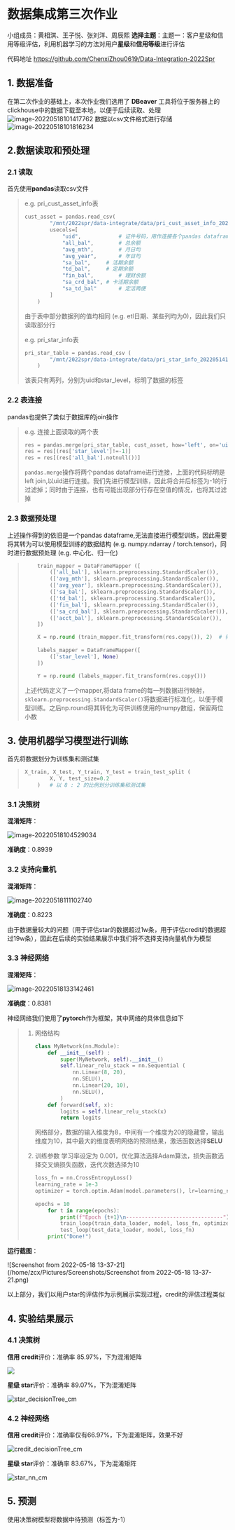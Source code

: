 # 数据集成第三次作业

小组成员：黄相淇、王子悦、张刘洋、周辰熙
**选择主题**：主题一：客户星级和信用等级评估，利用机器学习的方法对用户**星级**和**信用等级**进行评估

代码地址  https://github.com/ChenxiZhou0619/Data-Integration-2022Spr

## 1. 数据准备

在第二次作业的基础上，本次作业我们选用了 **DBeaver** 工具将位于服务器上的clickhouse中的数据下载至本地，以便于后续读取、处理![image-20220518101417762](/home/zcx/.config/Typora/typora-user-images/image-20220518101417762.png)
数据以csv文件格式进行存储
![image-20220518101816234](/home/zcx/.config/Typora/typora-user-images/image-20220518101816234.png)

## 2.数据读取和预处理

### 2.1 读取

首先使用**pandas**读取csv文件

> e.g. pri_cust_asset_info表
>
> ~~~python
> cust_asset = pandas.read_csv(
>         "/mnt/2022spr/data-integrate/data/pri_cust_asset_info_202205141729.csv",
>         usecols=[
>             "uid",			# 证件号码，用作连接各个pandas dataframe使用
>             "all_bal",		# 总余额
>             "avg_mth",		# 月日均
>             "avg_year",		# 年日均
>             "sa_bal",		# 活期余额
>             "td_bal",		# 定期余额
>             "fin_bal",		# 理财余额
>             "sa_crd_bal",	# 卡活期余额
>             "sa_td_bal"		# 定活两便
>         ]
>     )
> ~~~
>
> 由于表中部分数据列的值均相同 (e.g. etl日期、某些列均为0)，因此我们只读取部分行
>
> e.g. pri_star_info表
>
> ~~~python
> pri_star_table = pandas.read_csv (
>         "/mnt/2022spr/data-integrate/data/pri_star_info_202205141729.csv"
>     )
> ~~~
>
> 该表只有两列，分别为uid和star_level，标明了数据的标签

### 2.2 表连接

pandas也提供了类似于数据库的join操作

> e.g. 连接上面读取的两个表
>
> ~~~python
> res = pandas.merge(pri_star_table, cust_asset, how='left', on='uid')
> res = res[(res['star_level']!=-1)]
> res = res[(res['all_bal'].notnull())]
> ~~~
>
> `pandas.merge`操作将两个pandas dataframe进行连接，上面的代码标明是left join,以uid进行连接。我们先进行模型训练，因此将合并后标签为-1的行过滤掉；同时由于连接，也有可能出现部分行存在空值的情况，也将其过滤掉

### 2.3 数据预处理

上述操作得到的依旧是一个pandas dataframe,无法直接进行模型训练，因此需要将其转为可以使用模型训练的数据结构 (e.g. numpy.ndarray / torch.tensor)，同时进行数据预处理 (e.g. 中心化、归一化)

> ~~~python
>     train_mapper = DataFrameMapper ([
>         (['all_bal'], sklearn.preprocessing.StandardScaler()),
>         (['avg_mth'], sklearn.preprocessing.StandardScaler()),
>         (['avg_year'], sklearn.preprocessing.StandardScaler()),
>         (['sa_bal'], sklearn.preprocessing.StandardScaler()),
>         (['td_bal'], sklearn.preprocessing.StandardScaler()),
>         (['fin_bal'], sklearn.preprocessing.StandardScaler()),
>         (['sa_crd_bal'], sklearn.preprocessing.StandardScaler()),
>         (['acct_bal'], sklearn.preprocessing.StandardScaler()),
>     ])
> 
>     X = np.round (train_mapper.fit_transform(res.copy()), 2)	# 得到向量化数据
>     
>     labels_mapper = DataFrameMapper([
>         (['star_level'], None)
>     ])
> 
>     Y = np.round (labels_mapper.fit_transform(res.copy()))		# 得到数据标签
> 
> 
> ~~~
>
> 上述代码定义了一个mapper,将data frame的每一列数据进行映射，`sklearn.preprocessing.StandardScaler()`将数据进行标准化，以便于模型训练。之后np.round将其转化为可供训练使用的numpy数组，保留两位小数

## 3. 使用机器学习模型进行训练

首先将数据划分为训练集和测试集

> ~~~python
> X_train, X_test, Y_train, Y_test = train_test_split (
>         X, Y, test_size=0.2
>     )   # 以 8 : 2 的比例划分训练集和测试集
> ~~~

### 3.1 决策树

**混淆矩阵**：

![image-20220518104529034](/home/zcx/.config/Typora/typora-user-images/image-20220518104529034.png)

**准确度**：0.8939

### 3.2 支持向量机

**混淆矩阵**：

![image-20220518111102740](/home/zcx/.config/Typora/typora-user-images/image-20220518111102740.png)

**准确度**：0.8223

由于数据量较大的问题（用于评估star的数据超过1w条，用于评估credit的数据超过19w条），因此在后续的实验结果展示中我们将不选择支持向量机作为模型

### 3.3 神经网络

**混淆矩阵**：

![image-20220518133142461](/home/zcx/.config/Typora/typora-user-images/image-20220518133142461.png)

**准确度**：0.8381

神经网络我们使用了**pytorch**作为框架，其中网络的具体信息如下

> 1. 网络结构
>
>    ~~~python
>    class MyNetwork(nn.Module):
>        def __init__(self) :
>            super(MyNetwork, self).__init__()
>            self.linear_relu_stack = nn.Sequential (
>                nn.Linear(8, 20),
>                nn.SELU(),
>                nn.Linear(20, 10),
>                nn.SELU(),
>            )
>        def forward(self, x):
>            logits = self.linear_relu_stack(x)
>            return logits
>    ~~~
>
>    网络部分，数据的输入维度为8，中间有一个维度为20的隐藏曾，输出维度为10，其中最大的维度表明网络的预测结果，激活函数选择**SELU**
>
> 2. 训练参数
>    学习率设定为 0.001，优化算法选择Adam算法，损失函数选择交叉熵损失函数，迭代次数选择为10
>
>    ~~~python
>    loss_fn = nn.CrossEntropyLoss()
>    learning_rate = 1e-3
>    optimizer = torch.optim.Adam(model.parameters(), lr=learning_rate)
>          
>    epochs = 10
>        for t in range(epochs):
>            print(f"Epoch {t+1}\n-------------------------------")
>            train_loop(train_data_loader, model, loss_fn, optimizer)
>            test_loop(test_data_loader, model, loss_fn)
>        print("Done!")
>    ~~~

**运行截图**：

![Screenshot from 2022-05-18 13-37-21](/home/zcx/Pictures/Screenshots/Screenshot from 2022-05-18 13-37-21.png)

以上部分，我们以用户star的评估作为示例展示实现过程，credit的评估过程类似

## 4. 实验结果展示

### 4.1 决策树

**信用 credit**评价：准确率 85.97%，下为混淆矩阵

![](/mnt/2022spr/data-integrate/reference/asset/credit_decisionTree_cm.png)

**星级 star**评价：准确率 89.07%，下为混淆矩阵

![star_decisionTree_cm](/mnt/2022spr/data-integrate/reference/asset/star_decisionTree_cm.png)

### 4.2 神经网络

**信用 credit**评价：准确率仅有66.97%，下为混淆矩阵，效果不好

![credit_decisionTree_cm](/mnt/2022spr/data-integrate/reference/asset/credit_nn_cm.png)

**星级 star**评价：准确率 83.67%，下为混淆矩阵

![star_nn_cm](/mnt/2022spr/data-integrate/reference/asset/star_nn_cm.png)

## 5. 预测

使用决策树模型将数据中待预测（标签为-1）